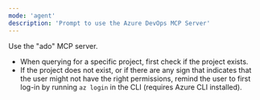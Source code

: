 ```yaml
---
mode: 'agent'
description: 'Prompt to use the Azure DevOps MCP Server'
---
```

Use the "ado" MCP server.
- When querying for a specific project, first check if the project exists.
- If the project does not exist, or if there are any sign that indicates that the user might not have the right permissions, remind the user to first log-in by running `az login` in the CLI (requires Azure CLI installed).